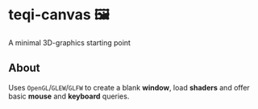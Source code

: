# teqi-canvas 🖼️
A minimal 3D-graphics starting point

## About
Uses `OpenGL`/`GLEW`/`GLFW` to create a blank **window**, load **shaders** and offer basic **mouse** and **keyboard** queries.
